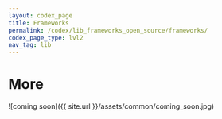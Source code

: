 ```yaml
---
layout: codex_page
title: Frameworks
permalink: /codex/lib_frameworks_open_source/frameworks/
codex_page_type: lvl2
nav_tag: lib
---
```


# More
![coming soon]({{ site.url }}/assets/common/coming_soon.jpg)